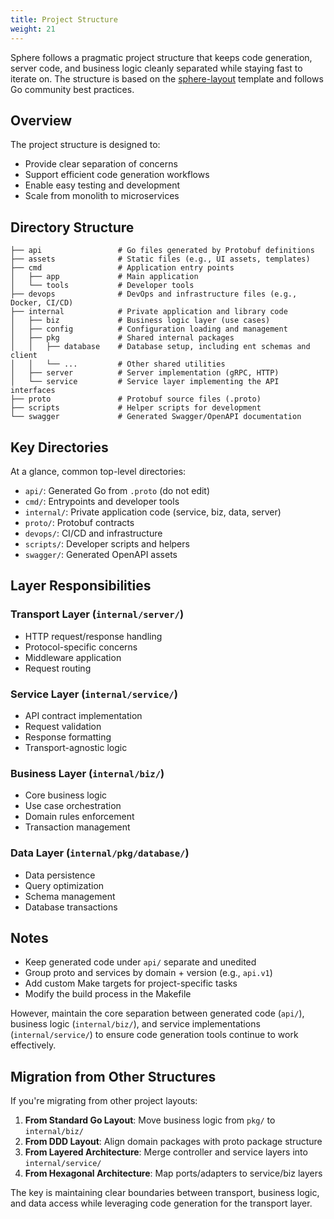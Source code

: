 ```yaml
---
title: Project Structure
weight: 21
---
```


Sphere follows a pragmatic project structure that keeps code generation, server code, and business logic cleanly separated while staying fast to iterate on. The structure is based on the [sphere-layout](https://github.com/go-sphere/sphere-layout) template and follows Go community best practices.

## Overview

The project structure is designed to:
- Provide clear separation of concerns
- Support efficient code generation workflows
- Enable easy testing and development
- Scale from monolith to microservices

## Directory Structure

```
├── api                 # Go files generated by Protobuf definitions
├── assets              # Static files (e.g., UI assets, templates)
├── cmd                 # Application entry points
│   ├── app             # Main application
│   └── tools           # Developer tools
├── devops              # DevOps and infrastructure files (e.g., Docker, CI/CD)
├── internal            # Private application and library code
│   ├── biz             # Business logic layer (use cases)
│   ├── config          # Configuration loading and management
│   ├── pkg             # Shared internal packages
│   │   ├── database    # Database setup, including ent schemas and client
│   │   └── ...         # Other shared utilities
│   ├── server          # Server implementation (gRPC, HTTP)
│   └── service         # Service layer implementing the API interfaces
├── proto               # Protobuf source files (.proto)
├── scripts             # Helper scripts for development
└── swagger             # Generated Swagger/OpenAPI documentation
```

## Key Directories

At a glance, common top-level directories:

- `api/`: Generated Go from `.proto` (do not edit)
- `cmd/`: Entrypoints and developer tools
- `internal/`: Private application code (service, biz, data, server)
- `proto/`: Protobuf contracts
- `devops/`: CI/CD and infrastructure
- `scripts/`: Developer scripts and helpers
- `swagger/`: Generated OpenAPI assets

## Layer Responsibilities

### Transport Layer (`internal/server/`)
- HTTP request/response handling
- Protocol-specific concerns
- Middleware application
- Request routing

### Service Layer (`internal/service/`)
- API contract implementation
- Request validation
- Response formatting
- Transport-agnostic logic

### Business Layer (`internal/biz/`)
- Core business logic
- Use case orchestration
- Domain rules enforcement
- Transaction management

### Data Layer (`internal/pkg/database/`)
- Data persistence
- Query optimization
- Schema management
- Database transactions

## Notes

- Keep generated code under `api/` separate and unedited
- Group proto and services by domain + version (e.g., `api.v1`)
- Add custom Make targets for project-specific tasks
- Modify the build process in the Makefile

However, maintain the core separation between generated code (`api/`), business logic (`internal/biz/`), and service implementations (`internal/service/`) to ensure code generation tools continue to work effectively.

## Migration from Other Structures

If you're migrating from other project layouts:

1. **From Standard Go Layout**: Move business logic from `pkg/` to `internal/biz/`
2. **From DDD Layout**: Align domain packages with proto package structure
3. **From Layered Architecture**: Merge controller and service layers into `internal/service/`
4. **From Hexagonal Architecture**: Map ports/adapters to service/biz layers

The key is maintaining clear boundaries between transport, business logic, and data access while leveraging code generation for the transport layer.
